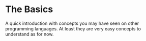 # The Basics

A quick introduction with concepts you may have seen on other programming languages.
At least they are very easy concepts to understand as for now.
